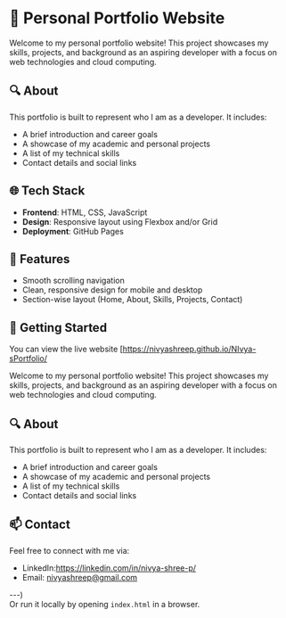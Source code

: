 # 💼 Personal Portfolio Website

Welcome to my personal portfolio website! This project showcases my skills, projects, and background as an aspiring developer with a focus on web technologies and cloud computing.

## 🔍 About

This portfolio is built to represent who I am as a developer. It includes:
- A brief introduction and career goals
- A showcase of my academic and personal projects
- A list of my technical skills
- Contact details and social links

## 🌐 Tech Stack

- **Frontend**: HTML, CSS, JavaScript
- **Design**: Responsive layout using Flexbox and/or Grid
- **Deployment**: GitHub Pages

## 📁 Features

- Smooth scrolling navigation
- Clean, responsive design for mobile and desktop
- Section-wise layout (Home, About, Skills, Projects, Contact)

## 🚀 Getting Started

You can view the live website [https://nivyashreep.github.io/NIvya-sPortfolio/

Welcome to my personal portfolio website! This project showcases my skills, projects, and background as an aspiring developer with a focus on web technologies and cloud computing.

## 🔍 About

This portfolio is built to represent who I am as a developer. It includes:
- A brief introduction and career goals
- A showcase of my academic and personal projects
- A list of my technical skills
- Contact details and social links



## 📫 Contact

Feel free to connect with me via:
- LinkedIn:https://linkedin.com/in/nivya-shree-p/
- Email: nivyashreep@gmail.com

---)  
Or run it locally by opening `index.html` in a browser.



